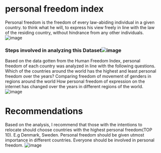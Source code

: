 # personal freedom index
 Personal freedom is the freedom of every law-abiding individual in a given country.  to think what he will, to express his view freely in line with the law of the residing country, without hindrance from any other individuals. 
![image](https://user-images.githubusercontent.com/93994545/206681509-1cb5c333-95f9-4c15-9135-2d04ef5fe0bb.png)

### Steps involved in analyzing this Dataset![image](https://user-images.githubusercontent.com/93994545/206674886-867d27a5-4780-48ec-a717-abf0f83c5b16.png)
Based on the data gotten from the Human Freedom Index, personal freedom of each country was analyzed in line with the following questions.
Which of the countries around the world has the highest and least personal freedom over the years?
Comparing freedom of movement of genders in regions around the world
How personal freedom of expression on the internet has changed over the years in different regions of the world.
![image](https://user-images.githubusercontent.com/93994545/206675289-27749a09-dddc-4129-8b08-05abcecb70d8.png)

# Recommendations
Based on the analysis, I recommend that those with the intentions to relocate should choose countries with the highest personal freedom(TOP 10). E.g Denmark, Sweden.
Personal freedom should be given utmost importance in different countries.
Everyone should be involved in personal freedom.
![image](https://user-images.githubusercontent.com/93994545/206675820-a1518466-853b-4dbe-800e-151f9f52eab8.png)
